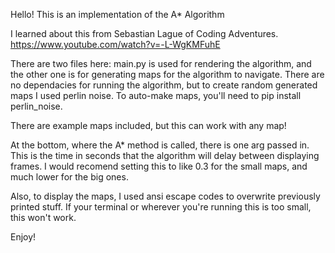 Hello! This is an implementation of the A* Algorithm

I learned about this from Sebastian Lague of Coding Adventures.
https://www.youtube.com/watch?v=-L-WgKMFuhE

There are two files here: main.py is used for rendering the algorithm, and the other one is for generating maps for the algorithm to navigate.
There are no dependacies for running the algorithm, but to create random generated maps I used perlin noise. To auto-make maps, you'll need to pip install perlin_noise.

There are example maps included, but this can work with any map!

At the bottom, where the A* method is called, there is one arg passed in. This is the time in seconds that the algorithm will delay between displaying frames. I would recomend setting this to like 0.3 for the small maps, and much lower for the big ones. 

Also, to display the maps, I used ansi escape codes to overwrite previously printed stuff. If your terminal or wherever you're running this is too small, this won't work.

Enjoy!
